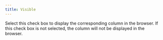 ```yaml
---
title: Visible
---
```



Select this check box to display the corresponding column in the browser. If this check box is not selected, the column will not be displayed in the browser.
